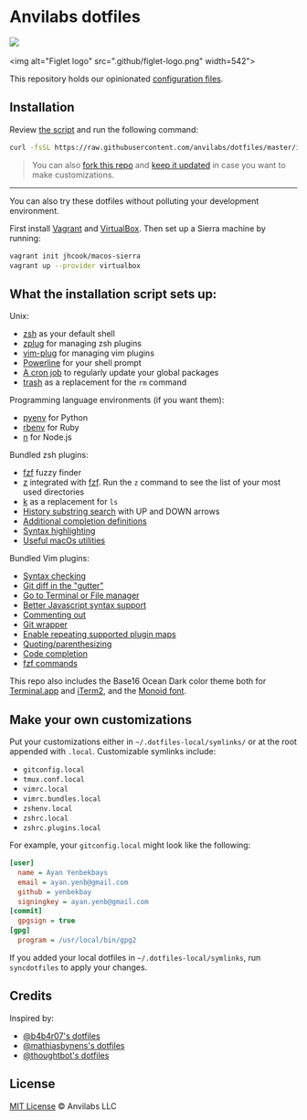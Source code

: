 # Anvilabs dotfiles

![](https://img.shields.io/badge/platform-osx-lightgrey.svg)

<img alt="Figlet logo" src=".github/figlet-logo.png" width=542">

This repository holds our opinionated [configuration files](https://en.wikipedia.org/wiki/Configuration_file).

## Installation

Review [the script](https://raw.githubusercontent.com/anvilabs/dotfiles/master/install.sh) and run the following command:
```bash
curl -fsSL https://raw.githubusercontent.com/anvilabs/dotfiles/master/install.sh | sh
```

> You can also [fork this repo](https://github.com/anvilabs/dotfiles#fork-destination-box) and [keep it updated](http://robots.thoughtbot.com/keeping-a-github-fork-updated) in case you want to make customizations.

---

You can also try these dotfiles without polluting your development environment.

First install [Vagrant](https://www.vagrantup.com/docs/installation/) and [VirtualBox](https://www.virtualbox.org/wiki/Downloads). Then set up a Sierra machine by running:

```bash
vagrant init jhcook/macos-sierra
vagrant up --provider virtualbox
```

## What the installation script sets up:

Unix:
- [zsh](http://www.zsh.org/) as your default shell
- [zplug](https://github.com/zplug/zplug) for managing zsh plugins
- [vim-plug](https://github.com/junegunn/vim-plug) for managing vim plugins
- [Powerline](https://github.com/banga/powerline-shell) for your shell prompt
- [A cron job](https://raw.githubusercontent.com/anvilabs/dotfiles/master/update.sh) to regularly update your global packages
- [trash](http://hasseg.org/trash/) as a replacement for the `rm` command

Programming language environments (if you want them):

- [pyenv](https://github.com/yyuu/pyenv) for Python
- [rbenv](https://github.com/rbenv/rbenv) for Ruby
- [n](https://github.com/tj/n) for Node.js

Bundled zsh plugins:
- [fzf](https://github.com/junegunn/fzf) fuzzy finder
- [z](https://github.com/rupa/z) integrated with [fzf](https://github.com/junegunn/fzf). Run the `z` command to see the list of your most used directories
- [k](https://github.com/supercrabtree/k) as a replacement for `ls`
- [History substring search](https://github.com/zsh-users/zsh-history-substring-search) with UP and DOWN arrows
- [Additional completion definitions](https://github.com/zsh-users/zsh-completions)
- [Syntax highlighting](https://github.com/zsh-users/zsh-syntax-highlighting)
- [Useful macOs utilities](https://github.com/robbyrussell/oh-my-zsh/tree/master/plugins/osx)

Bundled Vim plugins:
- [Syntax checking](https://github.com/scrooloose/syntastic)
- [Git diff in the "gutter"](https://github.com/airblade/vim-gitgutter)
- [Go to Terminal or File manager](https://github.com/justinmk/vim-gtfo)
- [Better Javascript syntax support](https://github.com/pangloss/vim-javascript)
- [Commenting out](https://github.com/tomtom/tcomment_vim)
- [Git wrapper](https://github.com/tpope/vim-fugitive)
- [Enable repeating supported plugin maps](https://github.com/tpope/vim-repeat)
- [Quoting/parenthesizing](https://github.com/tpope/vim-surround)
- [Code completion](https://github.com/Valloric/YouCompleteMe)
- [fzf commands](https://github.com/junegunn/fzf.vim)

This repo also includes the Base16 Ocean Dark color theme both for [Terminal.app](https://github.com/korzhyk/base16-terminal-app/blob/master/base16-ocean.dark.terminal) and [iTerm2](https://github.com/chriskempson/base16-iterm2/blob/master/base16-ocean.dark.itermcolors), and the [Monoid font](https://larsenwork.com/monoid/).

## Make your own customizations

Put your customizations either in `~/.dotfiles-local/symlinks/` or at the root appended with `.local`. Customizable symlinks include:

- `gitconfig.local`
- `tmux.conf.local`
- `vimrc.local`
- `vimrc.bundles.local`
- `zshenv.local`
- `zshrc.local`
- `zshrc.plugins.local`

For example, your `gitconfig.local` might look like the following:

```ini
[user]
  name = Ayan Yenbekbays
  email = ayan.yenb@gmail.com
  github = yenbekbay
  signingkey = ayan.yenb@gmail.com
[commit]
  gpgsign = true
[gpg]
  program = /usr/local/bin/gpg2
```

If you added your local dotfiles in `~/.dotfiles-local/symlinks`, run `syncdotfiles` to apply your changes.

## Credits

Inspired by:

- [@b4b4r07's dotfiles](https://github.com/b4b4r07/dotfiles)
- [@mathiasbynens's dotfiles](https://github.com/mathiasbynens/dotfiles)
- [@thoughtbot's dotfiles](https://github.com/thoughtbot/dotfiles)

## License

[MIT License](./LICENSE) © Anvilabs LLC
